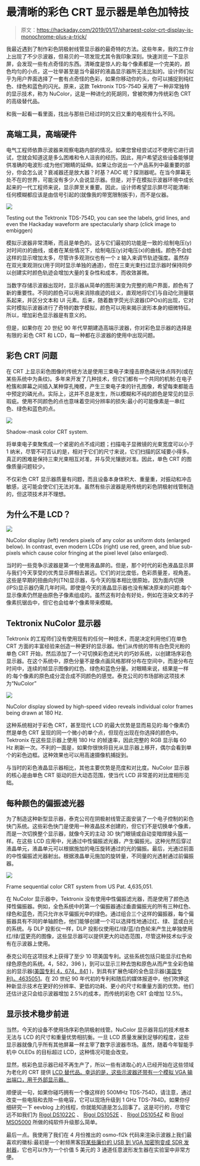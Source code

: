 # 最清晰的彩色 CRT 显示器是单色加特技

> 原文：<https://hackaday.com/2019/01/17/sharpest-color-crt-display-is-monochrome-plus-a-trick/>

我最近遇到了制作彩色阴极射线管显示器的最奇特的方法。这些年来，我的工作台上出现了不少示波器，但易贝的一项发现尤其令我印象深刻。快速浏览一下显示屏，会发现一些有点奇怪的东西。清晰度是惊人的:每个像素都是一个完美的，颜色均匀的小点，这一壮举甚至是当今最好的液晶显示器所无法比拟的。设计师们似乎为用户界面选择了一套有点奇怪的色彩，如果你移动你的头，你可以捕捉到纯红色、绿色和蓝色的闪光。原来，这款 Tektronix TDS-754D 采用了一种非常独特的显示技术，称为 NuColor，这是一种进化的死胡同，曾被吹捧为传统彩色 CRT 的高级替代品。

和我一起看一看里面，找出与那些已经过时的又旧又重的电视有什么不同。

## 高端工具，高端硬件

电气工程师依靠示波器来观察电路内部的情况。如果您曾经尝试过不使用它进行调试，您就会知道这是多么困难和令人沮丧的经历。因此，用户希望这些设备能够提供准确的电波形:成为他们眼睛的延伸。如果让你说出一个产品系列中最重要的部分，你会怎么说？衰减器还是放大器？时基？ADC 呢？探测器呢。在当今屏幕无处不在的世界，可能没有多少人会说显示器。但是，对于在模拟示波器环境中成长起来的一代工程师来说，显示屏至关重要。因此，设计师希望显示屏尽可能清晰:任何模糊都应该是由信号引起的(就像我的带宽限制扳手)，而不是仪器。

[![](img/3bcb632ac089c6095e02ae92bc9d28fe.png)](https://hackaday.com/wp-content/uploads/2018/01/nucolor-crt-demo.jpg)

Testing out the Tektronix TDS-754D, you can see the labels, grid lines, and even the Hackaday waveform are spectacularly sharp (click image to embiggen)

模拟示波器非常清晰，而且是单色的。这与它们最初的功能是一致的:绘制电压(y)对时间(t)的曲线，或者在某些情况下，绘制电压(y)对电压(x)的曲线。颜色不会给这样的显示增加太多，尽管许多观测仪也有一个 z 输入来调节轨迹强度。虽然存在双光束观测仪(用于同时显示单独的通道)，但在三束光束扫过显示器时保持同步以创建实时颜色轨迹会增加大量的复杂性和成本，而收效甚微。

当数字存储示波器出现时，显示器从简单的图形演变为完整的用户界面，颜色有了新的重要性。不同的颜色可以用来消除痕迹的歧义，直观地将它们与自动化测量联系起来，并区分文本和 UI 元素。后来，随着数字荧光示波器(DPOs)的出现，它对实时模拟示波器进行了奇特的数字模拟，颜色可以用来揭示波形本身的细微特征。所以，增加彩色显示器是有意义的。

但是，如果你在 20 世纪 90 年代早期建造高端示波器，你对彩色显示器的选择是有限的:彩色 CRT 和 LCD，每一种都在示波器的使用中出现问题。

## 彩色 CRT 问题

在 CRT 上显示彩色图像的传统方法是使用三束电子束撞击原色磷光体点阵列(或在某些系统中为条纹)。多年来开发了几种技术，但它们都有一个共同的机制:在电子枪簇和屏幕之间插入某种穿孔掩模，产生三束电子束的针孔图像，希望每束都能击中预定的磷光点。实际上，这并不总是发生，所以模糊和不纯的颜色是常见的显示瑕疵。使用不同颜色的点也意味着空间分辨率的损失:最小的可能像素是一串红色、绿色和蓝色的点。

![](img/5f8933fef172d20e5b485b05438ad91a.png)

Shadow-mask color CRT system.

将单束电子束聚焦成一个紧密的点不成问题；扫描电子显微镜的光束宽度可以小于 1 纳米，尽管不可否认的是，相对于它们的尺寸来说，它们扫描的区域要小得多。真正的困难是保持三束光束相互对准，并与荧光镶嵌对准。因此，单色 CRT 的图像质量问题较少。

不仅彩色 CRT 显示器质量有问题，而且设备本身体积大、重量重，对振动和冲击敏感，这可能会使它们无法对准。虽然有些示波器是用传统的彩色阴极射线管制造的，但这项技术并不理想。

## 为什么不是 LCD？

[![](img/7376b374406a2758d60f53865f520f96.png)](https://hackaday.com/wp-content/uploads/2019/01/nucolor-vs-modern-lcd2-1.png)

NuColor display (left) renders pixels of any color as uniform dots (enlarged below). In contrast, even modern LCDs (right) use red, green, and blue sub-pixels which cause color fringing at the pixel level (also enlarged).

当时的一些竞争示波器是第一个使用液晶屏的。但是，那个时代的彩色液晶显示屏与我们今天享受的优秀显示屏相去甚远。它们的对比度低，色彩质量差，视角差。这些是早期的扭曲向列(TN)显示器，与今天的版本相比很原始，因为面内切换(IPS)显示器仍需几年时间。即使是今天的液晶显示器也没有解决原来的问题:每个显示像素仍然是由原色子像素组成的。虽然这有时会有好处，例如在渲染文本的子像素抗锯齿中，但它也会给单个像素带来模糊。

## Tektronix NuColor 显示器

Tektronix 的工程师们没有使用现有的任何一种技术，而是决定利用他们在单色 CRT 方面的丰富经验来创造一种更好的显示器。他们从传统的带有白色荧光粉的单色 CRT 开始，然后添加了一个可切换彩色滤光片的巧妙系统，以创建场序彩色显示器。在这个系统中，原色分量不是像点画风格那样分布在空间中，而是分布在时间中，连续的帧显示图像的红色、绿色和蓝色分量。对眼睛来说，结果是一样的:每个像素的原色成分混合成不同颜色的感觉。泰克公司的市场部称这项技术为“NuColor”

![](img/40b65d2a5e87094d4c6fbebdee63d0b6.png)

NuColor display slowed by high-speed video reveals individual color frames being drawn at 180 Hz.

这种系统相对于彩色 CRT，甚至现代 LCD 的最大优势是显而易见的:每个像素仍然是单色 CRT 呈现的同一个微小的单个点，但现在出现在你选择的颜色中。Tektronix 在这些显示器上使用 180 Hz 的帧速率，因此完整的 RGB 显示每 60 Hz 刷新一次。不利的一面是，如果你很快将目光从显示器上移开，偶尔会看到单个的彩色边框。这种效果也可以用高速摄像机捕捉到。

与当时的彩色液晶显示器相比，其他主要优势是亮度和对比度。NuColor 显示器的核心是由单色 CRT 驱动的巨大动态范围，使当代 LCD 非常差的对比度相形见绌。

## 每种颜色的偏振滤光器

为了制造这种新型显示器，泰克公司在阴极射线管正面安装了一个电子控制的彩色快门系统。这些彩色快门是使用一种液晶技术创建的，但它们不是切换单个像素，而是一次切换整个显示器，就像今天的主动 3D 快门眼镜或自动变暗焊接头盔一样。在这些 LCD 应用中，光通过中性偏振滤光器，产生偏振光。这种光然后穿过液晶单元，液晶单元可以根据施加的电压旋转通过的光的偏振。最后，光通过前面的中性偏振滤光器射出。根据液晶单元施加的旋转量，不同量的光透射通过前偏振器。

![](img/5cb23bee5703cb552571f7526ca8d25e.png)

Frame sequential color CRT system from US Pat. 4,635,051.

在 NuColor 显示器中，Tektronix 没有使用中性偏振滤光器，而是使用了颜色选择性偏振器。例如，全色系统中的第一个偏振器通过垂直偏振光的所有三种红色、绿色和蓝色，而只允许水平偏振光中的绿色。通过组合三个这样的偏振器，每个偏振器具有不同的单轴颜色，他们能够创建一个可以选择性地通过红、绿、蓝或白光的系统。与 DLP 投影仪一样，DLP 投影仪使用红/绿/蓝/白色轮来产生比单独使用红/绿/蓝更亮的图像，这些显示器可以提供更大的动态范围，尽管这种技术似乎没有在示波器上使用。

泰克公司在这项技术上获得了至少 10 项美国专利。这些系统包括只能显示红色和绿色原色的系统。4，582，396 )，到可以显示三种去饱和原色从而产生全彩色输出的显示器([美国专利 4，674，841](https://patents.google.com/patent/US4674841A/en?oq=4674841) )，到具有扩展色域的全色显示器([美国专利)。4635051](https://patents.google.com/patent/US4635051A/en?oq=4635051)。在 20 世纪 90 年代初的专利和随后的媒体报道中，他们吹捧这种新显示技术在更好的分辨率、更低的功耗、更小的尺寸和重量方面的优势。他们还估计这只会给示波器增加 2.5%的成本，而传统的彩色 CRT 会增加 12.5%。

## 显示技术稳步前进

当然，今天的设备不使用场序彩色阴极射线管。NuColor 显示器背后的技术根本无法与 LCD 的尺寸和重量优势相抗衡。一旦 LCD 质量发展到足够的程度，这些显示器就像几乎所有其他屏幕一样主宰了数字示波器市场。虽然，随着今年智能手机中 OLEDs 的目标超过 LCD，这种情况可能会改变。

显然，核彩色显示器已经不再生产了，所以一些有进取心的人已经开始在这些领域为老化的 CRT 提供 [LCD 替代品。幸运的是，这些示波器还带有一个模拟 VGA 输出端口，用于外部显示器。](http://www.simmconnlabs.com/2001/9001.html)

顺便说一句，如果你碰巧拥有一个像这样的 500MHz TDS-754D，请注意，通过改变一些电阻和去除一些电容，它可以现场升级到 1 GHz TDS-784D。如果你仔细研究一下 eevblog 上的线程，你就能知道是怎么回事了。这是可行的，尽管它远不如我们为 [Rigol DS1022C](https://hackaday.com/2013/05/16/rigol-ds1022c-hack-brings-it-up-to-100mhz-speed/) 、 [Rigol DS1052E](https://hackaday.com/2010/03/31/update-50mhz-to-100mhz-scope-conversion/) 、 [Rigol DS1054Z](https://hackaday.com/2014/11/12/how-to-get-50-more-zed-from-your-rigol-ds1054z/) 和 [Rigol MSO5000](https://hackaday.com/2018/12/19/rigol-mso5000-hacked-features-unlocked/) 所做的纯软件升级那么简单。

最后一点。我使用了我们在 4 月份推出的 osmo-fl2k 代码来渲染示波器上我们最喜欢的徽标:最初是一个射频黑客[将某些廉价的 USB 到 VGA 加密狗变成 SDR 发射器](https://hackaday.com/2018/04/23/spoofing-cell-networks-with-a-usb-to-vga-adapter/)，它也可以作为一个价值 5 美元的 3 通道任意波形发生器在实验室中非常方便。
